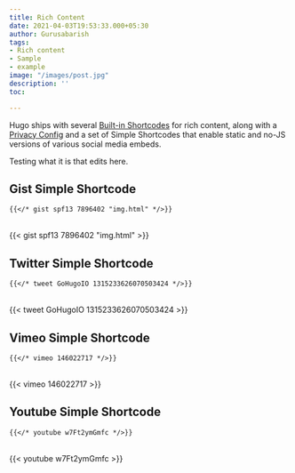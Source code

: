 ```yaml
---
title: Rich Content
date: 2021-04-03T19:53:33.000+05:30
author: Gurusabarish
tags:
- Rich content
- Sample
- example
image: "/images/post.jpg"
description: ''
toc: 

---
```

Hugo ships with several [Built-in Shortcodes](https://gohugo.io/content-management/shortcodes/#use-hugo-s-built-in-shortcodes) for rich content, along with a [Privacy Config](https://gohugo.io/about/hugo-and-gdpr/) and a set of Simple Shortcodes that enable static and no-JS versions of various social media embeds.

Testing what it is that edits here.

## Gist Simple Shortcode

    {{</* gist spf13 7896402 "img.html" */>}}

<br>
{{< gist spf13 7896402 "img.html" >}}
<br>

## Twitter Simple Shortcode

    {{</* tweet GoHugoIO 1315233626070503424 */>}}

<br>
{{< tweet GoHugoIO 1315233626070503424 >}}
<br>

## Vimeo Simple Shortcode

    {{</* vimeo 146022717 */>}}

<br>
{{< vimeo 146022717 >}}
<br>

## Youtube Simple Shortcode

    {{</* youtube w7Ft2ymGmfc */>}}

<br>
{{< youtube w7Ft2ymGmfc >}}
<br>